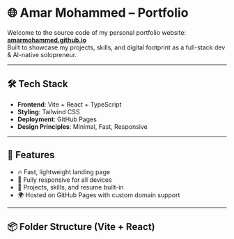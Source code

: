 # 🌐 Amar Mohammed – Portfolio

Welcome to the source code of my personal portfolio website:  
**[amarmohammed.github.io](https://am4rknvl.github.io)**  
Built to showcase my projects, skills, and digital footprint as a full-stack dev & AI-native solopreneur.

---

## 🛠️ Tech Stack

- **Frontend**: Vite + React + TypeScript  
- **Styling**: Tailwind CSS  
- **Deployment**: GitHub Pages  
- **Design Principles**: Minimal, Fast, Responsive

---

## 🚀 Features

- 🔥 Fast, lightweight landing page
- 📱 Fully responsive for all devices
- 🧠 Projects, skills, and resume built-in
- 🌍 Hosted on GitHub Pages with custom domain support

---

## 📦 Folder Structure (Vite + React)

